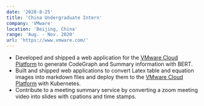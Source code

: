 ```yaml
---
date: '2020-8-25'
title: 'China Undergraduate Intern'
company: 'VMware'
location: 'Beijing, China'
range: 'Aug. - Nov. 2020'
url: 'https://www.vmware.com/'
---
```


- Developed and shipped a web application for the [VMware Cloud Platform](https://cloud.vmware.com/) to generate CodeGraph and Summary information with BERT.
- Built and shipped web applications to convert Latex table and equation images into markdown files and deploy them to the [VMware Cloud Platform](https://cloud.vmware.com/) with Kubernetes.
- Contribute to a meeting summary service by converting a zoom meeting video into slides with cpations and time stamps.

